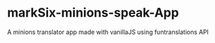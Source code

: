 # markSix-minions-speak-App
 A minions translator app made with vanillaJS using funtranslations API
